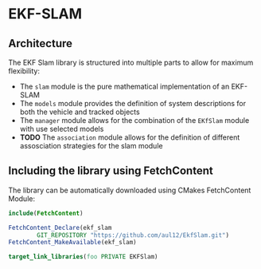 # EKF-SLAM

## Architecture

The EKF Slam library is structured into multiple parts to allow for maximum flexibility:

* The `slam` module is the pure mathematical implementation of an EKF-SLAM
* The `models` module provides the definition of system descriptions for both the vehicle and tracked objects
* The `manager` module allows for the combination of the `EKfSlam` module with use selected models
* **TODO** The `association` module allows for the definition of different assosciation strategies for the slam module

## Including the library using FetchContent

The library can be automatically downloaded using CMakes FetchContent Module:

```cmake
include(FetchContent)

FetchContent_Declare(ekf_slam
        GIT_REPOSITORY "https://github.com/aul12/EkfSlam.git")
FetchContent_MakeAvailable(ekf_slam)

target_link_libraries(foo PRIVATE EKFSlam)
```
